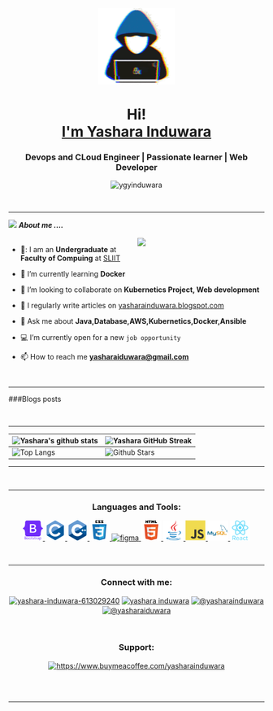 
<p align="center"> <img src = "https://github.com/0xAbdulKhalid/0xAbdulKhalid/raw/main/assets/mdImages/about_me.gif" width = 150px ></p>
<h1 align="center" >Hi!<br> <a href="https://github.com/YGYInduwara">I'm Yashara Induwara<a></h1>
<h3 align="center">Devops and CLoud Engineer | Passionate learner | Web Developer</h3>

<p align="center"> <img src="https://komarev.com/ghpvc/?username=ygyinduwara&label=Profile%20views&color=0e75b6&style=flat" alt="ygyinduwara" /> </p><br>
<hr>

<img src="https://media.giphy.com/media/iY8CRBdQXODJSCERIr/giphy.gif" width="30px">&nbsp;***About me ....***
<br><br>
<picture><img align="right" src="https://github.com/7oSkaaa/7oSkaaa/blob/main/Images/Right_Side.gif?raw=true" width = 250px></picture>

- 🏫: I am an **Undergraduate** at **Faculty of Compuing** at [SLIIT](https://www.sliit.lk/) 

- 🌱 I’m currently learning **Docker** 

- 👯 I’m looking to collaborate on **Kubernetics Project, Web development**

- 📝 I regularly write articles on [yasharainduwara.blogspot.com](yasharainduwara.blogspot.com)

- 💬 Ask me about **Java,Database,AWS,Kubernetics,Docker,Ansible**
  
- :computer: I’m currently open for a new `job opportunity`
  
- 📫 How to reach me **yasharaiduwara@gmail.com**
<br>
<hr>

###Blogs posts
<!-- BLOG-POST-LIST:START -->
<!-- BLOG-POST-LIST:END -->



<br>
<hr>

| ![Yashara's github stats](https://github-readme-stats.vercel.app/api?username=ygyinduwarashow_icons=true&theme=tokyonight) | ![Yashara GitHub Streak](https://github-readme-streak-stats.herokuapp.com/?user=ygyinduwara&theme=tokyonight) |
| --- | --- |
| ![Top Langs](https://github-readme-stats.vercel.app/api/top-langs/?username=ygyinduwara&theme=tokyonight) | ![Github Stars](https://github-readme-stats.vercel.app/api?username=ygyinduwara&show_icons=true&locale=en&count_private=true&hide_rank=true&custom_title=My%20GitHub%20Stats&disable_animations=true&theme=tokyonight) |
 <hr>
<br>



 <hr>
<h3 align="center">Languages and Tools:</h3>
<p align="center"> <a href="https://getbootstrap.com" target="_blank" rel="noreferrer"> <img src="https://raw.githubusercontent.com/devicons/devicon/master/icons/bootstrap/bootstrap-plain-wordmark.svg" alt="bootstrap" width="40" height="40"/> </a> <a href="https://www.cprogramming.com/" target="_blank" rel="noreferrer"> <img src="https://raw.githubusercontent.com/devicons/devicon/master/icons/c/c-original.svg" alt="c" width="40" height="40"/> </a> <a href="https://www.w3schools.com/cpp/" target="_blank" rel="noreferrer"> <img src="https://raw.githubusercontent.com/devicons/devicon/master/icons/cplusplus/cplusplus-original.svg" alt="cplusplus" width="40" height="40"/> </a> <a href="https://www.w3schools.com/css/" target="_blank" rel="noreferrer"> <img src="https://raw.githubusercontent.com/devicons/devicon/master/icons/css3/css3-original-wordmark.svg" alt="css3" width="40" height="40"/> </a> <a href="https://www.figma.com/" target="_blank" rel="noreferrer"> <img src="https://www.vectorlogo.zone/logos/figma/figma-icon.svg" alt="figma" width="40" height="40"/> </a> <a href="https://www.w3.org/html/" target="_blank" rel="noreferrer"> <img src="https://raw.githubusercontent.com/devicons/devicon/master/icons/html5/html5-original-wordmark.svg" alt="html5" width="40" height="40"/> </a> <a href="https://www.java.com" target="_blank" rel="noreferrer"> <img src="https://raw.githubusercontent.com/devicons/devicon/master/icons/java/java-original.svg" alt="java" width="40" height="40"/> </a> <a href="https://developer.mozilla.org/en-US/docs/Web/JavaScript" target="_blank" rel="noreferrer"> <img src="https://raw.githubusercontent.com/devicons/devicon/master/icons/javascript/javascript-original.svg" alt="javascript" width="40" height="40"/> </a> <a href="https://www.mysql.com/" target="_blank" rel="noreferrer"> <img src="https://raw.githubusercontent.com/devicons/devicon/master/icons/mysql/mysql-original-wordmark.svg" alt="mysql" width="40" height="40"/> </a> <a href="https://reactjs.org/" target="_blank" rel="noreferrer"> <img src="https://raw.githubusercontent.com/devicons/devicon/master/icons/react/react-original-wordmark.svg" alt="react" width="40" height="40"/> </a> </p>
<br> <hr>
<h3 align="center">Connect with me:</h3>
<p align="center">
<a href="https://linkedin.com/in/yashara-induwara-613029240" target="blank"><img align="center" src="https://raw.githubusercontent.com/rahuldkjain/github-profile-readme-generator/master/src/images/icons/Social/linked-in-alt.svg" alt="yashara-induwara-613029240" height="30" width="40" /></a>
<a href="https://fb.com/yashara induwara" target="blank"><img align="center" src="https://raw.githubusercontent.com/rahuldkjain/github-profile-readme-generator/master/src/images/icons/Social/facebook.svg" alt="yashara induwara" height="30" width="40" /></a>
<a href="https://medium.com/@yasharainduwara" target="blank"><img align="center" src="https://raw.githubusercontent.com/rahuldkjain/github-profile-readme-generator/master/src/images/icons/Social/medium.svg" alt="@yasharainduwara" height="30" width="40" /></a>
<a href="https://www.hackerrank.com/@yasharaiduwara" target="blank"><img align="center" src="https://raw.githubusercontent.com/rahuldkjain/github-profile-readme-generator/master/src/images/icons/Social/hackerrank.svg" alt="@yasharaiduwara" height="30" width="40" /></a>
</p><br>

<h3 align="center">Support:</h3>
<p align="center"><a href="https://www.buymeacoffee.com/https://www.buymeacoffee.com/yasharainduwara"> <img align="center" src="https://cdn.buymeacoffee.com/buttons/v2/default-yellow.png" height="50" width="210" alt="https://www.buymeacoffee.com/yasharainduwara" /></a></p><br><br>
 <hr>
